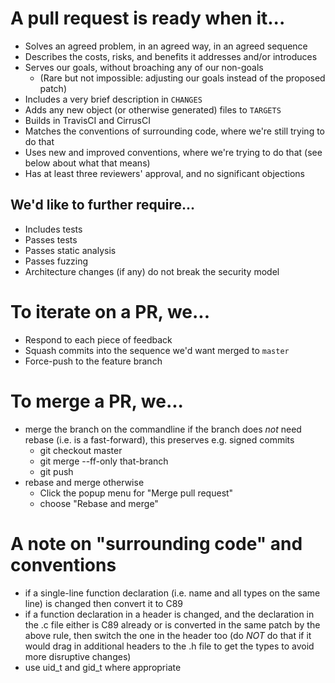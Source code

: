 # A pull request is ready when it...

- Solves an agreed problem, in an agreed way, in an agreed sequence
- Describes the costs, risks, and benefits it addresses and/or introduces
- Serves our goals, without broaching any of our non-goals
    - (Rare but not impossible: adjusting our goals instead of the proposed patch)
- Includes a very brief description in `CHANGES`
- Adds any new object (or otherwise generated) files to `TARGETS`
- Builds in TravisCI and CirrusCI
- Matches the conventions of surrounding code, where we're still trying to do that
- Uses new and improved conventions, where we're trying to do that (see below about what that means)
- Has at least three reviewers' approval, and no significant objections

## We'd like to further require...

- Includes tests
- Passes tests
- Passes static analysis
- Passes fuzzing
- Architecture changes (if any) do not break the security model

# To iterate on a PR, we...

- Respond to each piece of feedback
- Squash commits into the sequence we'd want merged to `master`
- Force-push to the feature branch

# To merge a PR, we...

- merge the branch on the commandline if the branch does *not* need rebase (i.e. is a fast-forward), this preserves e.g. signed commits
  - git checkout master
  - git merge --ff-only that-branch
  - git push
- rebase and merge otherwise
  - Click the popup menu for "Merge pull request"
  - choose "Rebase and merge"

# A note on "surrounding code" and conventions

- if a single-line function declaration (i.e. name and all types on the same line) is changed then convert it to C89
- if a function declaration in a header is changed, and the declaration in the .c file either is C89 already or is converted in the same patch by the above rule, then switch the one in the header too (do _NOT_ do that if it would drag in additional headers to the .h file to get the types to avoid more disruptive changes)
- use uid_t and gid_t where appropriate